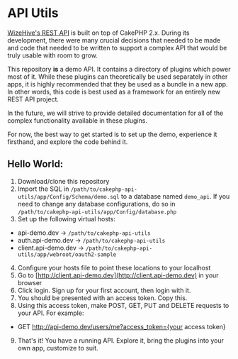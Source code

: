 # API Utils

[WizeHive's REST API](https://developers.wizehive.com/rest-api/) is built on top of CakePHP 2.x. During its development, there were many crucial decisions that needed to be made and code that needed to be written to support a complex API that would be truly usable with room to grow.

This repository **is** a demo API. It contains a directory of plugins which power most of it. While these plugins can theoretically be used separately in other apps, it is highly recommended that they be used as a bundle in a new app. In other words, this code is best used as a framework for an entirely new REST API project.

In the future, we will strive to provide detailed documentation for all of the complex functionality available in these plugins.

For now, the best way to get started is to set up the demo, experience it firsthand, and explore the code behind it.

## Hello World:

1. Download/clone this repository
2. Import the SQL in `/path/to/cakephp-api-utils/app/Config/Schema/demo.sql` to a database named `demo_api`. If you need to change any database configurations, do so in `/path/to/cakephp-api-utils/app/Config/database.php`
3. Set up the following virtual hosts:
  * api-demo.dev -> `/path/to/cakephp-api-utils`
  * auth.api-demo.dev -> `/path/to/cakephp-api-utils`
  * client.api-demo.dev -> `/path/to/cakephp-api-utils/app/webroot/oauth2-sample`
4. Configure your hosts file to point these locations to your localhost
5. Go to [http://client.api-demo.dev](http://client.api-demo.dev) in your browser
6. Click login. Sign up for your first account, then login with it.
7. You should be presented with an access token. Copy this.
8. Using this access token, make POST, GET, PUT and DELETE requests to your API. For example:
  * GET http://api-demo.dev/users/me?access_token={your access token}
9. That's it! You have a running API. Explore it, bring the plugins into your own app, customize to suit.
